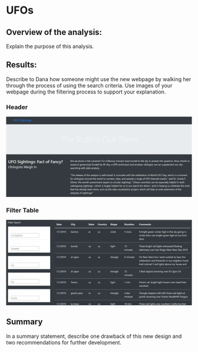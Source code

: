# UFOs

## Overview of the analysis:
Explain the purpose of this analysis.


## Results:
Describe to Dana how someone might use the new webpage by walking her through the process of using the search criteria. Use images of your webpage during the filtering process to support your explanation.

### Header

![](static/images/UFO1.PNG)


### Filter Table

![](static/images/UFO2.PNG)

## Summary
In a summary statement, describe one drawback of this new design and two recommendations for further development.
